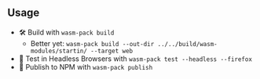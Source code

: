 
## Usage
- 🛠️ Build with `wasm-pack build`
   - Better yet: `wasm-pack build --out-dir ../../build/wasm-modules/startin/ --target web` 
- 🔬 Test in Headless Browsers with `wasm-pack test --headless --firefox`
- 🎁 Publish to NPM with `wasm-pack publish`
